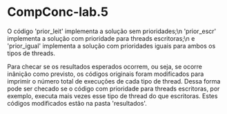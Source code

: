# CompConc-lab.5

O código 'prior_leit' implementa a solução sem prioridades;\n
'prior_escr' implementa a solução com prioridade para threads escritoras;\n
e 'prior_igual' implementa a solução com prioridades iguais para ambos os tipos de threads.

Para checar se os resultados esperados ocorrem, ou seja, se ocorre inânição como previsto, os códigos originais foram modificados para imprimir o número total de 
execuções de cada tipo de thread. Dessa forma pode ser checado se o código com prioridade para threads escritoras, por exemplo, executa mais vezes esse tipo de thread do que escritoras. 
Estes códigos modificados estão na pasta 'resultados'.
